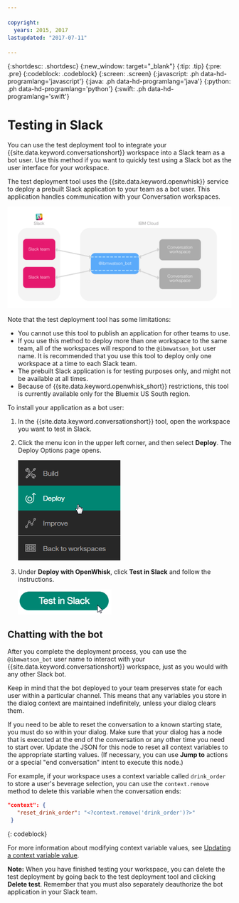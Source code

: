 ```yaml
---

copyright:
  years: 2015, 2017
lastupdated: "2017-07-11"

---
```


{:shortdesc: .shortdesc}
{:new_window: target="_blank"}
{:tip: .tip}
{:pre: .pre}
{:codeblock: .codeblock}
{:screen: .screen}
{:javascript: .ph data-hd-programlang='javascript'}
{:java: .ph data-hd-programlang='java'}
{:python: .ph data-hd-programlang='python'}
{:swift: .ph data-hd-programlang='swift'}

# Testing in Slack

You can use the test deployment tool to integrate your {{site.data.keyword.conversationshort}} workspace into a Slack team as a bot user. Use this method if you want to quickly test using a Slack bot as the user interface for your workspace.

The test deployment tool uses the {{site.data.keyword.openwhisk}} service to deploy a prebuilt Slack application to your team as a bot user. This application handles communication with your Conversation workspaces.

![Test deployment overview diagram](images/testdeploy_diagram.png)

Note that the test deployment tool has some limitations:

- You cannot use this tool to publish an application for other teams to use.
- If you use this method to deploy more than one workspace to the same team, all of the workspaces will respond to the `@ibmwatson_bot` user name. It is recommended that you use this tool to deploy only one workspace at a time to each Slack team.
- The prebuilt Slack application is for testing purposes only, and might not be available at all times.
- Because of {{site.data.keyword.openwhisk_short}} restrictions, this tool is currently available only for the Bluemix US South region.

To install your application as a bot user:

1. In the {{site.data.keyword.conversationshort}} tool, open the workspace you want to test in Slack.
1. Click the menu icon in the upper left corner, and then select **Deploy**. The Deploy Options page opens.

   ![Quick deploy menu option](images/deploy_menu_testdeploy.png)

1. Under **Deploy with OpenWhisk**, click **Test in Slack** and follow the instructions.

   ![Create Slack test button](images/testdeploy_testinslack.png)

## Chatting with the bot

After you complete the deployment process, you can use the `@ibmwatson_bot` user name to interact with your {{site.data.keyword.conversationshort}} workspace, just as you would with any other Slack bot.

Keep in mind that the bot deployed to your team preserves state for each user within a particular channel. This means that any variables you store in the dialog context are maintained indefinitely, unless your dialog clears them.

If you need to be able to reset the conversation to a known starting state, you must do so within your dialog. Make sure that your dialog has a node that is executed at the end of the conversation or any other time you need to start over. Update the JSON for this node to reset all context variables to the appropriate starting values. (If necessary, you can use **Jump to** actions or a special "end conversation" intent to execute this node.)

For example, if your workspace uses a context variable called `drink_order` to store a user's beverage selection, you can use the `context.remove` method to delete this variable when the conversation ends:

```json
"context": {
   "reset_drink_order": "<?context.remove('drink_order')?>"
 }
```
{: codeblock}

For more information about modifying context variable values, see [Updating a context variable value](dialog-build.html#updating-a-context-variable-value).

**Note:** When you have finished testing your workspace, you can delete the test deployment by going back to the test deployment tool and clicking **Delete test**. Remember that you must also separately deauthorize the bot application in your Slack team.